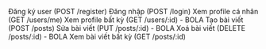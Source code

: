 Đăng ký user (POST /register)
Đăng nhập (POST /login)
Xem profile cá nhân (GET /users/me)
Xem profile bất kỳ (GET /users/:id) - BOLA
Tạo bài viết (POST /posts)
Sửa bài viết (PUT /posts/:id) - BOLA
Xoá bài viết (DELETE /posts/:id) - BOLA
Xem bài viết bất kỳ (GET /posts/:id)
